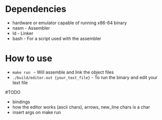# Dependencies
- hardware or emulator capable of running x86-64 binary
- nasm - Assembler
- ld - Linker
- bash - For a script used with the assembler

# How to use
- `make run ` - Will assemble and link the object files 
- `./build/editor.out {your_text_file}` - To run the binary and edit your text file

#TODO
- bindings
- how the editor works (ascii chars), arrows, new_line chars is a char
- insert args on make run

